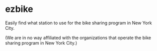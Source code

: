 ezbike
======

Easily find what station to use for the bike sharing program in New York City.

(We are in no way affiliated with the organizations that operate the bike sharing program in New York City.)

